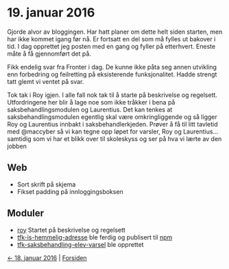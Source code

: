 # 19. januar 2016

Gjorde alvor av bloggingen. Har hatt planer om dette helt siden starten, men har ikke kommet igang før nå.
Er fortsatt en del som må fylles ut bakover i tid. I dag opprettet jeg posten med en gang og fyller på etterhvert. Eneste måte å få gjennomført det på.

Fikk endelig svar fra Fronter i dag. De kunne ikke påta seg annen utvikling enn forbedring og feilretting på eksisterende funksjonalitet.
Hadde strengt tatt glemt vi ventet på svar.

Tok tak i Roy igjen. I alle fall nok tak til å starte på beskrivelse og regelsett. Utfordringene her blir å lage noe som ikke tråkker i bena på saksbehandlingsmodulen og Laurentius.
Det kan tenkes at saksbehandlingsmodulen egentlig skal være omkringliggende og så ligger Roy og Laurentius innbakt i saksbehandlerkjeden.
Prøver å få til litt tavletid med @maccyber så vi kan tegne opp løpet for varsler, Roy og Laurentius... samtidig som vi har et blikk over til skoleskyss og ser på hva vi lærte av den jobben

## Web
- Sort skrift på skjema
- Fikset padding på innloggingsboksen

## Moduler
- [roy](https://github.com/telemark/roy) Startet på beskrivelse og regelsett
- [tfk-is-hemmelig-adresse](https://github.com/telemark/tfk-is-hemmelig-adresse) ble ferdig og publisert til [npm](https://www.npmjs.com/package/tfk-is-hemmelig-adresse)
- [tfk-saksbehandling-elev-varsel](https://github.com/telemark/tfk-saksbehandling-elev-varsel) ble opprettet

[<- 18. januar 2016](2016-01-18.md)  |  [Forsiden](../index.md)